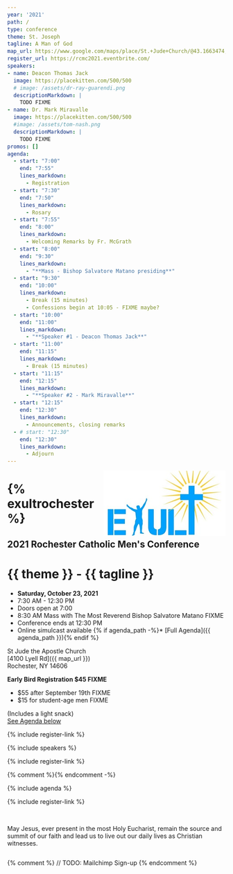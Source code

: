 ```yaml
---
year: '2021'
path: /
type: conference
theme: St. Joseph
tagline: A Man of God
map_url: https://www.google.com/maps/place/St.+Jude+Church/@43.1663474,-77.7404722,17z/data=!4m8!1m2!3m1!2sSt.+Jude+Church!3m4!1s0x89d6b2873cfafb47:0x8cb7c6cd2e16ecce!8m2!3d43.1663473!4d-77.7382781
register_url: https://rcmc2021.eventbrite.com/
speakers:
- name: Deacon Thomas Jack
  image: https://placekitten.com/500/500
  # image: /assets/dr-ray-guarendi.png
  descriptionMarkdown: |
    TODO FIXME
- name: Dr. Mark Miravalle
  image: https://placekitten.com/500/500
  #image: /assets/tom-nash.png
  descriptionMarkdown: |
    TODO FIXME
promos: []
agenda:
  - start: "7:00"
    end: "7:55"
    lines_markdown:
      - Registration
  - start: "7:30"
    end: "7:50"
    lines_markdown:
      - Rosary
  - start: "7:55"
    end: "8:00"
    lines_markdown:
      - Welcoming Remarks by Fr. McGrath
  - start: "8:00"
    end: "9:30"
    lines_markdown:
      - "**Mass - Bishop Salvatore Matano presiding**"
  - start: "9:30"
    end: "10:00"
    lines_markdown:
      - Break (15 minutes)
      - Confessions begin at 10:05 - FIXME maybe?
  - start: "10:00"
    end: "11:00"
    lines_markdown:
      - "**Speaker #1 - Deacon Thomas Jack**"
  - start: "11:00"
    end: "11:15"
    lines_markdown:
      - Break (15 minutes)
  - start: "11:15"
    end: "12:15"
    lines_markdown:
      - "**Speaker #2 - Mark Miravalle**"
  - start: "12:15"
    end: "12:30"
    lines_markdown:
      - Announcements, closing remarks
  - # start: "12:30"
    end: "12:30"
    lines_markdown:
      - Adjourn
---
```



<img src="/images/exulttopbar-small.jpg" style="float: right" />

# {% exultrochester %}

## 2021 Rochester Catholic Men's Conference

# {{ theme }} - {{ tagline }}

<div class="text-center no-bullets">

* **Saturday, October 23, 2021**
* 7:30 AM - 12:30 PM
* Doors open at 7:00
* 8:30 AM Mass with The Most Reverend Bishop Salvatore Matano FIXME
* Conference ends at 12:30 PM
* Online simulcast available
{% if agenda_path -%}* [Full Agenda]({{ agenda_path }})\{% endif %}

</div>

<div class="text-center">

St Jude the Apostle Church\
[4100 Lyell Rd]({{ map_url }})\
Rochester, NY 14606

</div>

<div class="text-center">
  <div>
    <strong>
      Early Bird Registration $45 FIXME
    </strong>
  </div>
  <ul class="no-bullets">
    <li
      style={{
        display: 'inline-block',
        marginRight: '2em',
      }}>
      $55 after September 19th FIXME
    </li>
    <li
      style={{
        display: 'inline-block',
      }}>
      $15 for student-age men FIXME
    </li>
  </ul>
  <p>
    (Includes a light snack)<br/>
    <a href="#agenda">See Agenda below</a>
  </p>
</div>

{% include register-link %}

{% include speakers %}

{% include register-link %}

{% comment %}<Promos items={DATA.promos} />{% endcomment -%}

{% include agenda %}

{% include register-link %}

&nbsp;

May Jesus, ever present in the most Holy Eucharist, remain the source and
summit of our faith and lead us to live out our daily lives as Christian witnesses. 

<div style="clear: both;"></div>

{% comment %}
// TODO: Mailchimp Sign-up
{% endcomment %}
